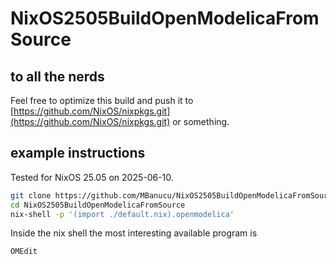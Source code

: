 # NixOS2505BuildOpenModelicaFromSource

## to all the nerds
Feel free to optimize this build and push it to [https://github.com/NixOS/nixpkgs.git](https://github.com/NixOS/nixpkgs.git) or something.

## example instructions
Tested for NixOS 25.05 on 2025-06-10.
```bash
git clone https://github.com/MBanucu/NixOS2505BuildOpenModelicaFromSource.git
cd NixOS2505BuildOpenModelicaFromSource
nix-shell -p '(import ./default.nix).openmodelica'
```
Inside the nix shell the most interesting available program is
```bash
OMEdit
```
